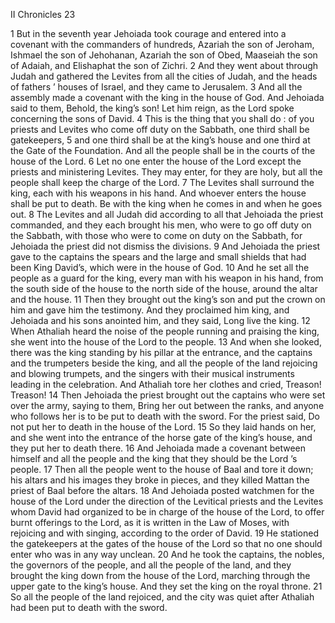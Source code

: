 II Chronicles 23

1	But in the seventh year Jehoiada took courage and entered into a covenant with the commanders of hundreds, Azariah the son of Jeroham, Ishmael the son of Jehohanan, Azariah the son of Obed, Maaseiah the son of Adaiah, and Elishaphat the son of Zichri.
2	And they went about through Judah and gathered the Levites from all the cities of Judah, and the heads of fathers ’ houses of Israel, and they came to Jerusalem.
3	And all the assembly made a covenant with the king in the house of God. And Jehoiada said to them, Behold, the king’s son! Let him reign, as the Lord spoke concerning the sons of David.
4	This is the thing that you shall do : of you priests and Levites who come off duty on the Sabbath, one third shall be gatekeepers,
5	and one third shall be at the king’s house and one third at the Gate of the Foundation. And all the people shall be in the courts of the house of the Lord.
6	Let no one enter the house of the Lord except the priests and ministering Levites. They may enter, for they are holy, but all the people shall keep the charge of the Lord.
7	The Levites shall surround the king, each with his weapons in his hand. And whoever enters the house shall be put to death. Be with the king when he comes in and when he goes out.
8	The Levites and all Judah did according to all that Jehoiada the priest commanded, and they each brought his men, who were to go off duty on the Sabbath, with those who were to come on duty on the Sabbath, for Jehoiada the priest did not dismiss the divisions.
9	And Jehoiada the priest gave to the captains the spears and the large and small shields that had been King David’s, which were in the house of God.
10	And he set all the people as a guard for the king, every man with his weapon in his hand, from the south side of the house to the north side of the house, around the altar and the house.
11	Then they brought out the king’s son and put the crown on him and gave him the testimony. And they proclaimed him king, and Jehoiada and his sons anointed him, and they said, Long live the king.
12	When Athaliah heard the noise of the people running and praising the king, she went into the house of the Lord to the people.
13	And when she looked, there was the king standing by his pillar at the entrance, and the captains and the trumpeters beside the king, and all the people of the land rejoicing and blowing trumpets, and the singers with their musical instruments leading in the celebration. And Athaliah tore her clothes and cried, Treason! Treason!
14	Then Jehoiada the priest brought out the captains who were set over the army, saying to them, Bring her out between the ranks, and anyone who follows her is to be put to death with the sword. For the priest said, Do not put her to death in the house of the Lord.
15	So they laid hands on her, and she went into the entrance of the horse gate of the king’s house, and they put her to death there.
16	And Jehoiada made a covenant between himself and all the people and the king that they should be the Lord ’s people.
17	Then all the people went to the house of Baal and tore it down; his altars and his images they broke in pieces, and they killed Mattan the priest of Baal before the altars.
18	And Jehoiada posted watchmen for the house of the Lord under the direction of the Levitical priests and the Levites whom David had organized to be in charge of the house of the Lord, to offer burnt offerings to the Lord, as it is written in the Law of Moses, with rejoicing and with singing, according to the order of David.
19	He stationed the gatekeepers at the gates of the house of the Lord so that no one should enter who was in any way unclean.
20	And he took the captains, the nobles, the governors of the people, and all the people of the land, and they brought the king down from the house of the Lord, marching through the upper gate to the king’s house. And they set the king on the royal throne.
21	So all the people of the land rejoiced, and the city was quiet after Athaliah had been put to death with the sword.

